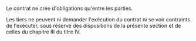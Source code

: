 Le contrat ne crée d'obligations qu'entre les parties. 


  

 Les tiers ne peuvent ni demander l'exécution du contrat ni se voir contraints de l'exécuter, sous réserve des dispositions de la présente section et de celles du chapitre III du titre IV. 


  

  
